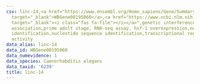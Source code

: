```yaml
---
csv: linc-14,<a href="https://www.ensembl.org/Homo_sapiens/Gene/Summary?db=core;g=WBGene00195060"
  target="_blank">WBGene00195060</a>,<a href="https://www.ncbi.nlm.nih.gov/pubmed/30894454"
  target="_blank"><i class="fas fa-file"></i></a>",genetic interference,functional
  association,prime adult stage, RNA-seq assay, hsf-1 overexpression,nucleotide sequence
  identification,nucleotide sequence identification,transcriptional regulation,up-regulates
  activity
data_alias: linc-14
data_id: WBGene00195060
data_numevidence: 1
data_species: Caenorhabditis elegans
data_taxid: '6239'
title: linc-14
---
```


